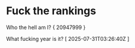 # Fuck the rankings

Who the hell am I?
{ 20947999 }

What fucking year is it?
[ 2025-07-31T03:26:40Z ]
